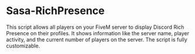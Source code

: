 # Sasa-RichPresence
 This script allows all players on your FiveM server to display Discord Rich Presence on their profiles. It shows information like the server name, player activity, and the current number of players on the server. The script is fully customizable.
